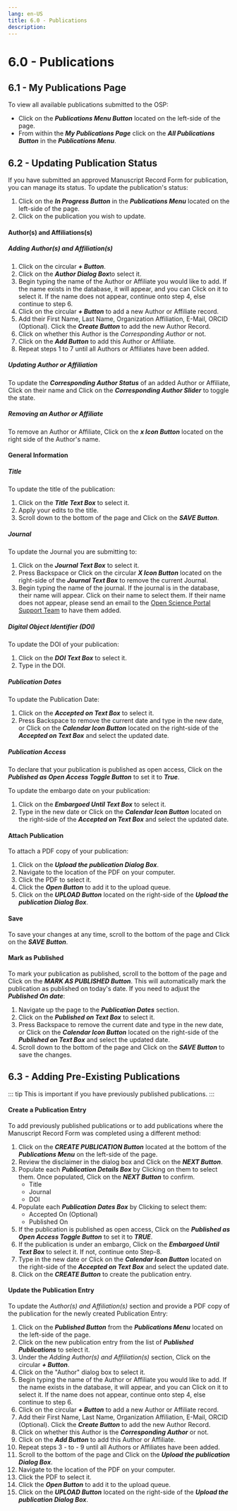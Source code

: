 ```yaml
---
lang: en-US
title: 6.0 - Publications
description:
---
```


# 6.0 - Publications

## 6.1 - My Publications Page

To view all available publications submitted to the OSP:
- Click on the ***Publications Menu Button*** located on the left-side of the
page.
- From within the ***My Publications Page*** click on the ***All Publications
Button*** in the ***Publications Menu***.

## 6.2 - Updating Publication Status

If you have submitted an approved Manuscript Record Form for publication, you
can manage its status. To update the publication's status:

1. Click on the ***In Progress Button*** in the ***Publications Menu*** located
on the left-side of the page.
2. Click on the publication you wish to update.

#### Author(s) and Affiliations(s)

##### Adding Author(s) and Affiliation(s)

1. Click on the circular ***+ Button***.
2. Click on the ***Author Dialog Box***to select it.
3. Begin typing the name of the Author or Affiliate you would like to add. If
the name exists in the database, it will appear, and you can Click on it to
select it. If the name does not appear, continue onto step 4, else continue to
step 6.
4. Click on the circular ***+ Button*** to add a new Author or Affiliate record.
5. Add their First Name, Last Name, Organization Affiliation, E-Mail, ORCID
(Optional). Click the ***Create Button*** to add the new Author Record.
6. Click on whether this Author is the *Corresponding Author* or not.
7. Click on the ***Add Button*** to add this Author or Affiliate.
8. Repeat steps 1 to 7 until all Authors or Affiliates have been added.

##### Updating Author or Affiliation

To update the ***Corresponding Author Status*** of an added Author or Affiliate,
Click on their name and Click on the ***Corresponding Author Slider*** to toggle
the state.

##### Removing an Author or Affiliate

To remove an Author or Affiliate, Click on the ***x Icon Button*** located on
the right side of the Author's name.

#### General Information

##### Title

To update the title of the publication:

1. Click on the ***Title Text Box*** to select it.
2. Apply your edits to the title.
3. Scroll down to the bottom of the page and Click on the ***SAVE Button***.

##### Journal

To update the Journal you are submitting to:

1. Click on the ***Journal Text Box*** to select it.
2. Press Backspace or Click on the circular ***X Icon Button*** located on the
right-side of the ***Journal Text Box*** to remove the current Journal.
3. Begin typing the name of the journal. If the journal is in the database,
their name will appear. Click on their name to select them. If their name does
not appear, please send an email to the [Open Science Portal Support
Team](mailto:DFO.OpenScience-ScienceOuverte.MPO@dfo-mpo.gc.ca) to have them
added.

##### Digital Object Identifier (DOI)

To update the DOI of your publication:

1. Click on the ***DOI Text Box*** to select it.
2. Type in the DOI.

##### Publication Dates

To update the Publication Date:

1. Click on the ***Accepted on Text Box*** to select it.
2. Press Backspace to remove the current date and type in the new date, or Click
on the ***Calendar Icon Button*** located on the right-side of the ***Accepted on
Text Box*** and select the updated date.

##### Publication Access

To declare that your publication is published as open access, Click on the
***Published as Open Access Toggle Button*** to set it to ***True***.

To update the embargo date on your publication:

1. Click on the ***Embargoed Until Text Box*** to select it.
2. Type in the new date or Click on the ***Calendar Icon Button*** located on
the right-side of the ***Accepted on Text Box*** and select the updated date.

#### Attach Publication

To attach a PDF copy of your publication:

1. Click on the ***Upload the publication Dialog Box***.
2. Navigate to the location of the PDF on your computer.
3. Click the PDF to select it.
4. Click the ***Open Button*** to add it to the upload queue.
5. Click on the ***UPLOAD Button*** located on the right-side of the ***Upload the
publication Dialog Box***.

#### Save

To save your changes at any time, scroll to the bottom of the page and Click on
the ***SAVE Button***.

#### Mark as Published

To mark your publication as published, scroll to the bottom of the page and
Click on the ***MARK AS PUBLISHED Button***. This will automatically mark the
publication as published on today's date. If you need to adjust the ***Published
On date***:

1. Navigate up the page to the ***Publication Dates*** section.
2. Click on the ***Published on Text Box*** to select it.
3. Press Backspace to remove the current date and type in the new date, or Click
on the ***Calendar Icon Button*** located on the right-side of the ***Published on
Text Box*** and select the updated date.
4. Scroll down to the bottom of the page and Click on the ***SAVE Button*** to
save the changes.

## 6.3 - Adding Pre-Existing Publications
::: tip
This is important if you have previously published publications.
:::

#### Create a Publication Entry

To add previously published publications or to add publications where the
Manuscript Record Form was completed using a different method:

1. Click on the ***CREATE PUBLICATION Button*** located at the bottom of the
***Publications Menu*** on the left-side of the page.
2. Review the disclaimer in the dialog box and Click on the ***NEXT Button***.
3. Populate each ***Publication Details Box*** by Clicking on them to select
them. Once populated, Click on the ***NEXT Button*** to confirm.
    - Title
    - Journal
    - DOI
4. Populate each ***Publication Dates Box*** by Clicking to select them:
    - Accepted On (Optional)
    - Published On
5. If the publication is published as open access, Click on the ***Published as
Open Access Toggle Button*** to set it to ***TRUE***.
6. If the publication is under an embargo, Click on the ***Embargoed Until Text
Box*** to select it. If not, continue onto Step-8.
7. Type in the new date or Click on the ***Calendar Icon Button*** located on
the right-side of the ***Accepted on Text Box*** and select the updated date.
8. Click on the ***CREATE Button*** to create the publication entry.

#### Update the Publication Entry

To update the *Author(s) and Affiliation(s)* section and provide a PDF copy of
the publication for the newly created Publication Entry:

1. Click on the ***Published Button*** from the ***Publications Menu*** located
on the left-side of the page.
2. Click on the new publication entry from the list of ***Published
Publications*** to select it.
3. Under the *Adding Author(s) and Affiliation(s)* section, Click on the
circular ***+ Button***.
4. Click on the "Author" dialog box to select it.
5. Begin typing the name of the Author or Affiliate you would like to add. If
the name exists in the database, it will appear, and you can Click on it to
select it. If the name does not appear, continue onto step 4, else continue to
step 6.
6. Click on the circular ***+ Button*** to add a new Author or Affiliate
record.
7. Add their First Name, Last Name, Organization Affiliation, E-Mail, ORCID
(Optional). Click the ***Create Button*** to add the new Author Record.
8. Click on whether this Author is the ***Corresponding Author*** or not.
9. Click on the ***Add Button*** to add this Author or Affiliate.
10. Repeat steps 3 - to - 9 until all Authors or Affiliates have been added.
11. Scroll to the bottom of the page and Click on the ***Upload the publication
Dialog Box***.
12. Navigate to the location of the PDF on your computer.
13. Click the PDF to select it.
14. Click the ***Open Button*** to add it to the upload queue.
15. Click on the ***UPLOAD Button*** located on the right-side of the ***Upload
the publication Dialog Box***.


<!---

\* Structure for updating the publication guidance *\

# 6.0 - Publications

## 6.1 - Submitting a Manuscript for Publication

## 6.2 - Updating Publication Status

## 6.3 - Adding Publications to the OSP

--->